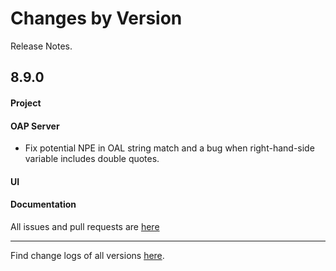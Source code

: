 Changes by Version
==================
Release Notes.

8.9.0
------------------

#### Project


#### OAP Server

* Fix potential NPE in OAL string match and a bug when right-hand-side variable includes double quotes.

#### UI


#### Documentation


All issues and pull requests are [here](https://github.com/apache/skywalking/milestone/112?closed=1)

------------------
Find change logs of all versions [here](changes).
